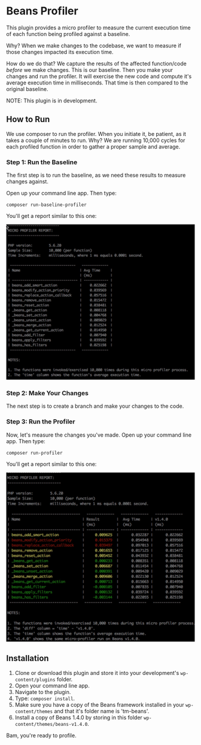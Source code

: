 # Beans Profiler

This plugin provides a micro profiler to measure the current execution time of each function being profiled against a baseline.  

Why?  When we make changes to the codebase, we want to measure if those changes impacted its execution time.

How do we do that? We capture the results of the affected function/code _before_ we make changes.  This is our baseline.  Then you make your changes and run the profiler.  It will exercise the new code and compute it's average execution time in milliseconds.  That time is then compared to the original baseline.

NOTE: This plugin is in development.

## How to Run

We use composer to run the profiler.  When you initiate it, be patient, as it takes a couple of minutes to run.  Why? We are running 10,000 cycles for each profiled function in order to gather a proper sample and average.

### Step 1: Run the Baseline

The first step is to run the baseline, as we need these results to measure changes against.

Open up your command line app.  Then type:

```
composer run-baseline-profiler
```

You'll get a report similar to this one:

![baseline report](wiki/baseline-output.jpg)

### Step 2: Make Your Changes

The next step is to create a branch and make your changes to the code.

### Step 3: Run the Profiler

Now, let's measure the changes you've made.  Open up your command line app.  Then type:

```
composer run-profiler
```

You'll get a report similar to this one:

![full report](wiki/profiler-output.jpg)

## Installation

1. Clone or download this plugin and store it into your development's `wp-content/plugins` folder.
2. Open your command line app.
3. Navigate to the plugin.
4. Type: `composer install`.
5. Make sure you have a copy of the Beans framework installed in your `wp-content/themes` and that it's folder name is 'tm-beans'.
6. Install a copy of Beans 1.4.0 by storing in this folder `wp-content/themes/beans-v1.4.0`.

Bam, you're ready to profile.
